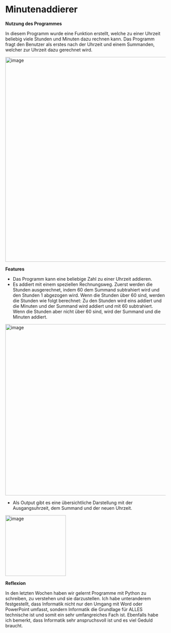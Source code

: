 # Minutenaddierer
**Nutzung des Programmes**

In diesem Programm wurde eine Funktion erstellt, welche zu einer Uhrzeit beliebig viele Stunden und Minuten dazu rechnen kann. Das Programm fragt den Benutzer als erstes nach der Uhrzeit und einem Summanden, welcher zur Uhrzeit dazu gerechnet wird. 


<img width="641" alt="image" src="https://user-images.githubusercontent.com/97455334/148785716-d586f315-dbda-44da-8cd8-b9564511b327.png">

**Features**
* Das Programm kann eine beliebige Zahl zu einer Uhrzeit addieren.
* Es addiert mit einem speziellen Rechnungsweg. 
  Zuerst werden die Stunden ausgerechnet, indem 60 dem Summand subtrahiert wird und den Stunden 1 abgezogen wird. Wenn die Stunden über 60 sind, werden die Stunden wie folgt berechnet: Zu den Stunden wird eins addiert und die Minuten und der Summand wird addiert und mit 60 subtrahiert. Wenn die Stunden aber nicht über 60 sind, wird der Summand und die Minuten addiert.
<img width="536" alt="image" src="https://user-images.githubusercontent.com/97455334/148789819-59a15ee8-b357-433f-9caf-b7c53610f320.png">

* Als Output gibt es eine übersichtliche Darstellung mit der Ausgangsuhrzeit, dem Summand und der neuen Uhrzeit.
<img width="190" alt="image" src="https://user-images.githubusercontent.com/97455334/148789983-03ca4677-638b-4086-b033-b1326cb2f73c.png">

**Reflexion**

In den letzten Wochen haben wir gelernt Programme mit Python zu schreiben, zu verstehen und sie darzustellen. Ich habe unteranderem festgestellt, dass Informatik nicht nur den Umgang mit Word oder PowerPoint umfasst, sondern Informatik die Grundlage für ALLES technische ist und somit ein sehr umfangreiches Fach ist. Ebenfalls habe ich bemerkt, dass Informatik sehr anspruchsvoll ist und es viel Geduld braucht.
